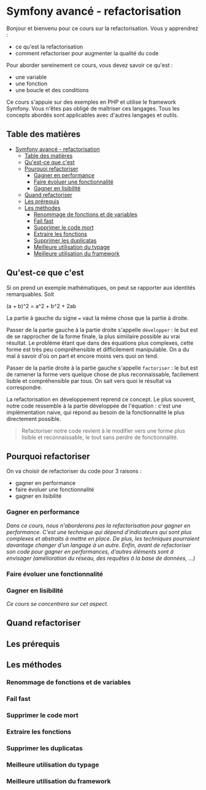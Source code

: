 # Symfony avancé - refactorisation

Bonjour et bienvenu pour ce cours sur la refactorisation. Vous y apprendrez :
 * ce qu'est la refactorisation
 * comment refactoriser pour augmenter la qualité du code

Pour aborder sereinement ce cours, vous devez savoir ce qu'est :
 * une variable
 * une fonction
 * une boucle et des conditions

Ce cours s'appuie sur des exemples en PHP et utilise le framework Symfony. Vous n'êtes pas obligé de maîtriser ces langages. Tous les concepts abordés sont applicables avec d'autres langages et outils.

## Table des matières

- [Symfony avancé - refactorisation](#symfony-avancé---refactorisation)
  - [Table des matières](#table-des-matières)
  - [Qu'est-ce que c'est](#quest-ce-que-cest)
  - [Pourquoi refactoriser](#pourquoi-refactoriser)
    - [Gagner en performance](#gagner-en-performance)
    - [Faire évoluer une fonctionnalité](#faire-évoluer-une-fonctionnalité)
    - [Gagner en lisibilité](#gagner-en-lisibilité)
  - [Quand refactoriser](#quand-refactoriser)
  - [Les prérequis](#les-prérequis)
  - [Les méthodes](#les-méthodes)
    - [Renommage de fonctions et de variables](#renommage-de-fonctions-et-de-variables)
    - [Fail fast](#fail-fast)
    - [Supprimer le code mort](#supprimer-le-code-mort)
    - [Extraire les fonctions](#extraire-les-fonctions)
    - [Supprimer les duplicatas](#supprimer-les-duplicatas)
    - [Meilleure utilisation du typage](#meilleure-utilisation-du-typage)
    - [Meilleure utilisation du framework](#meilleure-utilisation-du-framework)


## Qu'est-ce que c'est

Si on prend un exemple mathématiques, on peut se rapporter aux identités remarquables. Soit 

(a + b)^2 = a^2 + b^2 + 2ab

La partie à gauche du signe `=` vaut la même chose que la partie à droite. 

Passer de la partie gauche à la partie droite s'appelle `développer` : le but est de se rapprocher de la forme finale, la plus simiilaire possible au vrai résultat. Le problème étant que dans des équations plus complexes, cette forme est très peu compréhensible et difficilement manipulable. On a du mal à savoir d'où on part et encore moins vers quoi on tend.

Passer de la partie droite à la partie gauche s'appelle `factoriser` : le but est de ramener la forme vers quelque chose de plus reconnaissable, facilement lisible et compréhensible par tous. On sait vers quoi le résultat va correspondre.

La refactorisation en développement reprend ce concept. Le plus souvent, notre code ressemble à la partie développée de l'équation : c'est une implémentation naive, qui répond au besoin de la fonctionnalité le plus directement possible. 

> Refactoriser notre code revient à le modifier vers une forme plus lisible et reconnaissable, le tout sans perdre de fonctionnalité.


## Pourquoi refactoriser

On va choisir de refactoriser du code pour 3 raisons : 
 * gagner en performance
 * faire évoluer une fonctionnalité
 * gagner en lisibilité

### Gagner en performance

*Dans ce cours, nous n'aborderons pas la refactorisation pour gagner en performance. C'est une technique qui dépend d'indicateurs qui sont plus complexes et abstraits à mettre en place. De plus, les techniques pourraient davantage changer d'un langage à un autre. Enfin, avant de refactoriser son code pour gagner en performances, d'autres éléments sont à envisager (amélioration du réseau, des requêtes à la base de données, ...)*

### Faire évoluer une fonctionnalité

### Gagner en lisibilité

*Ce cours se concentrera sur cet aspect.*

## Quand refactoriser


## Les prérequis


## Les méthodes

### Renommage de fonctions et de variables

### Fail fast

### Supprimer le code mort

### Extraire les fonctions

### Supprimer les duplicatas

### Meilleure utilisation du typage

### Meilleure utilisation du framework

